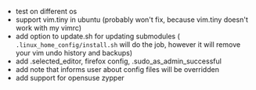 * test on different os
* support vim.tiny in ubuntu (probably won't fix, because vim.tiny doesn't work with my vimrc)
* add option to update.sh for updating submodules ( `.linux_home_config/install.sh` will do the job, however it will remove your vim undo history and backups)
* add .selected_editor, firefox config, .sudo_as_admin_successful
* add note that informs user about config files will be overridden
* add support for opensuse zypper
